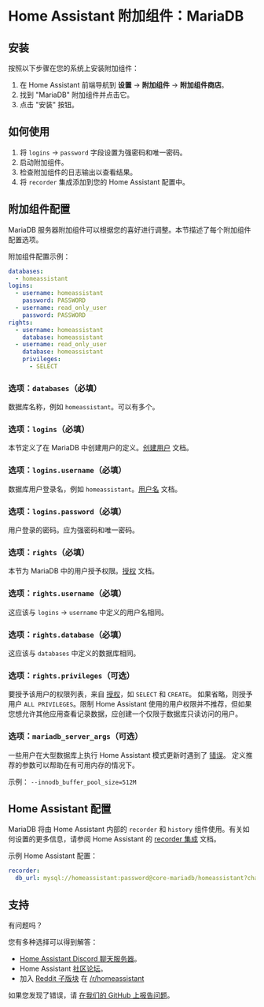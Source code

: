 # Home Assistant 附加组件：MariaDB

## 安装

按照以下步骤在您的系统上安装附加组件：

1. 在 Home Assistant 前端导航到 **设置** -> **附加组件** -> **附加组件商店**。
2. 找到 "MariaDB" 附加组件并点击它。
3. 点击 "安装" 按钮。

## 如何使用

1. 将 `logins` -> `password` 字段设置为强密码和唯一密码。
2. 启动附加组件。
3. 检查附加组件的日志输出以查看结果。
4. 将 `recorder` 集成添加到您的 Home Assistant 配置中。

## 附加组件配置

MariaDB 服务器附加组件可以根据您的喜好进行调整。本节描述了每个附加组件配置选项。

附加组件配置示例：

```yaml
databases:
  - homeassistant
logins:
  - username: homeassistant
    password: PASSWORD
  - username: read_only_user
    password: PASSWORD
rights:
  - username: homeassistant
    database: homeassistant
  - username: read_only_user
    database: homeassistant
    privileges:
      - SELECT
```

### 选项：`databases`（必填）

数据库名称，例如 `homeassistant`。可以有多个。

### 选项：`logins`（必填）

本节定义了在 MariaDB 中创建用户的定义。[创建用户][createuser] 文档。

### 选项：`logins.username`（必填）

数据库用户登录名，例如 `homeassistant`。[用户名][username] 文档。

### 选项：`logins.password`（必填）

用户登录的密码。应为强密码和唯一密码。

### 选项：`rights`（必填）

本节为 MariaDB 中的用户授予权限。[授权][grant] 文档。

### 选项：`rights.username`（必填）

这应该与 `logins` -> `username` 中定义的用户名相同。

### 选项：`rights.database`（必填）

这应该与 `databases` 中定义的数据库相同。

### 选项：`rights.privileges`（可选）

要授予该用户的权限列表，来自 [授权][grant]，如 `SELECT` 和 `CREATE`。
如果省略，则授予用户 `ALL PRIVILEGES`。限制 Home Assistant 使用的用户权限并不推荐，但如果您想允许其他应用查看记录数据，应创建一个仅限于数据库只读访问的用户。

### 选项：`mariadb_server_args`（可选）

一些用户在大型数据库上执行 Home Assistant 模式更新时遇到了 [错误][migration-issues]。
定义推荐的参数可以帮助在有可用内存的情况下。

示例： `--innodb_buffer_pool_size=512M`

## Home Assistant 配置

MariaDB 将由 Home Assistant 内部的 `recorder` 和 `history` 组件使用。有关如何设置的更多信息，请参阅 Home Assistant 的 [recorder 集成][mariadb-ha-recorder] 文档。

示例 Home Assistant 配置：

```yaml
recorder:
  db_url: mysql://homeassistant:password@core-mariadb/homeassistant?charset=utf8mb4
```

## 支持

有问题吗？

您有多种选择可以得到解答：

- [Home Assistant Discord 聊天服务器][discord]。
- Home Assistant [社区论坛][forum]。
- 加入 [Reddit 子版块][reddit] 在 [/r/homeassistant][reddit]

如果您发现了错误，请 [在我们的 GitHub 上报告问题][issue]。

[createuser]: https://mariadb.com/kb/en/create-user/
[username]: https://mariadb.com/kb/en/create-user/#user-name-component
[hostname]: https://mariadb.com/kb/en/create-user/#host-name-component
[grant]: https://mariadb.com/kb/en/grant/
[migration-issues]: https://github.com/home-assistant/core/issues/125339
[mariadb-ha-recorder]: https://www.home-assistant.io/integrations/recorder/
[discord]: https://discord.gg/c5DvZ4e
[forum]: https://community.home-assistant.io
[i386-shield]: https://img.shields.io/badge/i386-yes-green.svg
[issue]: https://github.com/home-assistant/addons/issues
[reddit]: https://reddit.com/r/homeassistant
[repository]: https://github.com/hassio-addons/repository